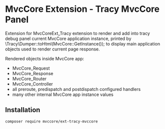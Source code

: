 # MvcCore Extension - Tracy MvcCore Panel
Extension for MvcCoreExt_Tracy extension to render and add into tracy debug panel current MvcCore application instance, printed by \Tracy\Dumper::toHtml(MvcCore::GetInstance()); to display main application objects used to render current page response.

Rendered objects inside MvcCore app: 
- MvcCore_Request
- MvcCore_Response
- MvcCore_Router
- MvcCore_Controller
- all preroute, predispatch and postdispatch configured handlers
- many other internal MvcCore app instance values

## Installation
```shell
composer require mvccore/ext-tracy-mvccore
```
